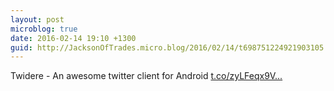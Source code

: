 ```yaml
---
layout: post
microblog: true
date: 2016-02-14 19:10 +1300
guid: http://JacksonOfTrades.micro.blog/2016/02/14/t698751224921903105.html
---
```

Twidere - An awesome twitter client for Android [t.co/zyLFeqx9V...](https://t.co/zyLFeqx9VU)

